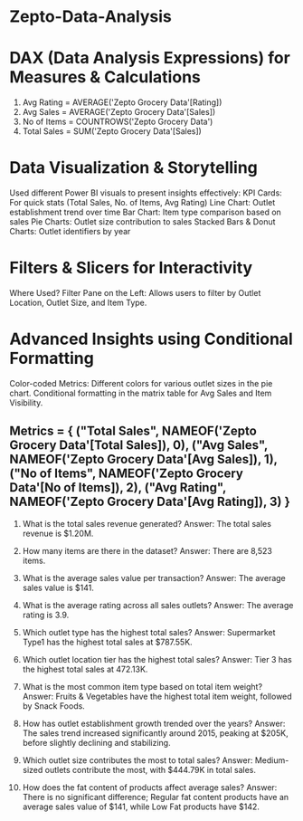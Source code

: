 # Zepto-Data-Analysis

# DAX (Data Analysis Expressions) for Measures & Calculations
1. Avg Rating = AVERAGE('Zepto Grocery Data'[Rating])
2. Avg Sales = AVERAGE('Zepto Grocery Data'[Sales])
3. No of Items = COUNTROWS('Zepto Grocery Data')
4. Total Sales = SUM('Zepto Grocery Data'[Sales]) 


# Data Visualization & Storytelling
Used different Power BI visuals to present insights effectively:
KPI Cards: For quick stats (Total Sales, No. of Items, Avg Rating)
Line Chart: Outlet establishment trend over time
Bar Chart: Item type comparison based on sales
Pie Charts: Outlet size contribution to sales
Stacked Bars & Donut Charts: Outlet identifiers by year

# Filters & Slicers for Interactivity
Where Used?
Filter Pane on the Left: Allows users to filter by Outlet Location, Outlet Size, and Item Type.

# Advanced Insights using Conditional Formatting
Color-coded Metrics:
Different colors for various outlet sizes in the pie chart.
Conditional formatting in the matrix table for Avg Sales and Item Visibility.

Metrics = {
    ("Total Sales", NAMEOF('Zepto Grocery Data'[Total Sales]), 0),
    ("Avg Sales", NAMEOF('Zepto Grocery Data'[Avg Sales]), 1),
    ("No of Items", NAMEOF('Zepto Grocery Data'[No of Items]), 2),
    ("Avg Rating", NAMEOF('Zepto Grocery Data'[Avg Rating]), 3)
}
-----------------------------------------------------------------------------

1. What is the total sales revenue generated?
Answer: The total sales revenue is $1.20M.

2. How many items are there in the dataset?
Answer: There are 8,523 items.

3. What is the average sales value per transaction?
Answer: The average sales value is $141.

4. What is the average rating across all sales outlets?
Answer: The average rating is 3.9.

5. Which outlet type has the highest total sales?
Answer: Supermarket Type1 has the highest total sales at $787.55K.

6. Which outlet location tier has the highest total sales?
Answer: Tier 3 has the highest total sales at 472.13K.

7. What is the most common item type based on total item weight?
Answer: Fruits & Vegetables have the highest total item weight, followed by Snack Foods.

8. How has outlet establishment growth trended over the years?
Answer: The sales trend increased significantly around 2015, peaking at $205K, before slightly declining and stabilizing.

9. Which outlet size contributes the most to total sales?
Answer: Medium-sized outlets contribute the most, with $444.79K in total sales.

10. How does the fat content of products affect average sales?
Answer: There is no significant difference; Regular fat content products have an average sales value of $141, while Low Fat products have $142.
